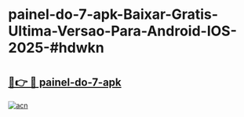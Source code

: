 # painel-do-7-apk-Baixar-Gratis-Ultima-Versao-Para-Android-IOS-2025-#hdwkn

# <h2><a href="https://ainizakaria.my?title=painel-do-7-apk&ref=24M">🔗👉 🔴 painel-do-7-apk</a></h2>

[![acn](https://github.com/user-attachments/assets/0f9c940e-d8b0-45ae-aac7-cd30a18b3e1c)](https://ainizakaria.my?title=painel-do-7-apk&ref=24M)

